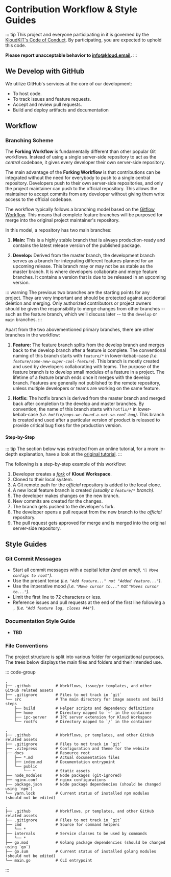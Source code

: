 # Contribution Workflow & Style Guides

::: tip
This project and everyone participating in it is governed by the
[KloudKIT's Code of Conduct](/contribute/code-of-conduct).
By participating, you are expected to uphold this code.

**Please report unacceptable behavior to <info@kloud.email>.**
:::

## We Develop with GitHub

We utilize GitHub's services at the core of our development:

- To host code.
- To track issues and feature requests.
- Accept and review pull requests.
- Build and deploy artifacts and documentation

## Workflow

### Branching Scheme

The **Forking Workflow** is fundamentally different than other popular Git workflows.
Instead of using a single server-side repository to act as the *central* codebase, it
gives every developer their own server-side repository.

The main advantage of the **Forking Workflow** is that contributions can be integrated
without the need for everybody to push to a single central repository.
Developers push to their own server-side repositories, and only the project maintainer can
push to the official repository.
This allows the maintainer to accept commits from any developer without giving them write
access to the official codebase.

The workflow typically follows a branching model based on the
[Gitflow Workflow](https://www.atlassian.com/git/tutorials/comparing-workflows/gitflow-workflow).
This means that complete feature branches will be purposed for merge into the original
project maintainer's repository.

In this model, a repository has two main branches:

1. **Main:** This is a highly stable branch that is always production-ready and contains
    the latest release version of the published package.

2. **Develop:** Derived from the master branch, the development branch serves as a branch
    for integrating different features planned for an upcoming release.
    This branch may or may not be as stable as the master branch.
    It is where developers collaborate and merge feature branches.
    It contains a version that is due to be released in an upcoming version.

::: warning
The previous two branches are the starting points for any project.
They are very important and should be protected against accidental deletion and merging.
Only authorized contributors or project owners should be given the responsibility to merge
changes from other branches -- such as the feature branch, which we’ll discuss later --
to the `develop` or `main` branches.
:::

Apart from the two abovementioned primary branches, there are other branches in the workflow:

1. **Feature:** The feature branch splits from the develop branch and merges back to the
    develop branch after a feature is complete.
    The conventional naming of this branch starts with `feature/*` in lower-kebab-case
    *(i.e. `feature/some-new-super-cool-feature`)*.
    This branch is mostly created and used by developers collaborating with teams.
    The purpose of the feature branch is to develop small modules of a feature in a
    project.
    The lifetime of a feature branch ends once it merges with the develop branch.
    Features are generally not published to the remote repository, unless multiple
    developers or teams are working on the same feature.

2. **Hotfix:** The hotfix branch is derived from the master branch and merged back after
    completion to the develop and master branches.
    By convention, the name of this branch starts with `hotfix/*` in lower-kebab-case
    *(i.e. `hotfix/oops-we-found-a-not-so-cool-bug`)*.
    This branch is created and used after a particular version of product is released to
    provide critical bug fixes for the production version.

#### Step-by-Step

::: tip
The section below was extracted from an online tutorial, for a more in-depth explanation,
have a look at the
[original tutorial](https://www.atlassian.com/git/tutorials/comparing-workflows/forking-workflow).
:::

The following is a step-by-step example of this workflow:

1. Developer creates a [*fork*](https://github.com/kloudkit/workspace/fork) of **Kloud Workspace**.
2. Cloned to their local system.
3. A Git remote path for the *official* repository is added to the local clone.
4. A new local feature branch is created *(usually a `feature/*` branch)*.
5. The developer makes changes on the new branch.
6. New commits are created for the changes.
7. The branch gets pushed to the developer's fork.
8. The developer opens a pull request from the new branch to the *official* repository.
9. The pull request gets approved for merge and is merged into the original server-side repository.

## Style Guides

### Git Commit Messages

- Start all commit messages with a capital letter *(and an emoji, `"🚚 Move configs to root"`)*.
- Use the present tense *(i.e. `"Add feature..." not "Added feature..."`)*.
- Use the imperative mood *(i.e. `"Move cursor to..."` not `"Moves cursor to..."`)*.
- Limit the first line to 72 characters or less.
- Reference issues and pull requests at the end of the first line following a `,`
    *(i.e. `"Add feature log, closes #44"`)*.

### Documentation Style Guide

- **TBD**

### File Conventions

The project structure is split into various folder for organizational purposes.
The trees below displays the main files and folders and their intended use.

::: code-group

```text [Workspace]
.
├── .github           # Workflows, issue/pr templates, and other GitHub related assets
├── .gitignore        # Files to not track in `git`
└── src               # The main directory for image assets and build steps
    ├── build         # Helper scripts and dependency definitions
    ├── home          # Directory mapped to `~` in the container
    ├── ipc-server    # IPC server extension for Kloud Workspace
    └── rootfs        # Directory mapped to `/` in the container
```

```text [Docs]
.
├── .github           # Workflows, pr templates, and other GitHub related assets
├── .gitignore        # Files to not track in `git`
├── .vitepress        # Configuration and theme for the website
├── docs              # Resource root
│   ├── *.md          # Actual documentation files
│   ├── index.md      # Documentation entrypoint
│   └── public
│       └── *         # Static assets
├── node_modules      # Node packages (git-ignored)
├── nginx.conf        # nginx configurations
├── package.json      # Node package dependencies (should be changed using `npm`)
└── yarn.lock         # Current status of installed npm modules (should not be edited)
```

```text [CLI]
.
├── .github           # Workflows, pr templates, and other GitHub related assets
├── .gitignore        # Files to not track in `git`
├── cmd               # Source for command helpers
│   └── *
├── internals         # Service classes to be used by commands
│   └── *
├── go.mod            # Golang package dependencies (should be changed using `go`)
├── go.sum            # Current status of installed golang modules (should not be edited)
└── main.go           # CLI entrypoint
```

:::
